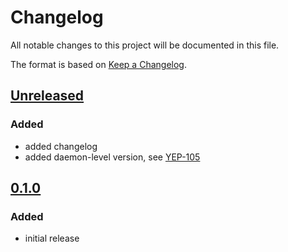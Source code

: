 # Changelog
All notable changes to this project will be documented in this file.

The format is based on [Keep a Changelog](https://keepachangelog.com/).

## [Unreleased]

### Added
- added changelog
- added daemon-level version, see [YEP-105](https://yeps.yaq.fyi/105/)

## [0.1.0]

### Added
- initial release

[Unreleased]: https://gitlab.com/yaq/yaqd-ti/-/compare/v0.1.0...master
[0.1.0]: https://gitlab.com/yaq/yaqd-ti/-/tags/v0.1.0
